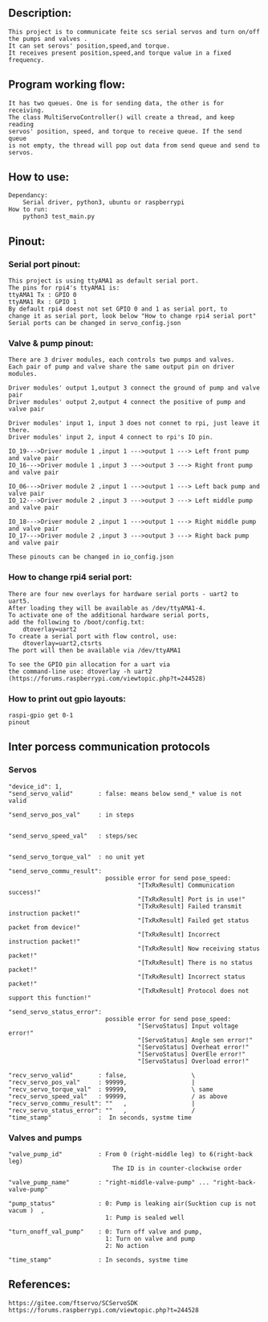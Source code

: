 
## Description: 

    This project is to communicate feite scs serial servos and turn on/off the pumps and valves . 
    It can set serovs' position,speed,and torque.  
    It receives present position,speed,and torque value in a fixed frequency.

## Program working flow: 
    It has two queues. One is for sending data, the other is for receiving.
    The class MultiServoController() will create a thread, and keep reading 
    servos' position, speed, and torque to receive queue. If the send queue 
    is not empty, the thread will pop out data from send queue and send to servos. 

## How to use: 
    Dependancy: 
        Serial driver, python3, ubuntu or raspberrypi 
    How to run:
        python3 test_main.py

## Pinout:

### Serial port pinout:
    This project is using ttyAMA1 as default serial port. 
    The pins for rpi4's ttyAMA1 is:
    ttyAMA1 Tx : GPIO 0
    ttyAMA1 Rx : GPIO 1 
    By default rpi4 doest not set GPIO 0 and 1 as serial port, to 
    change it as serial port, look below "How to change rpi4 serial port"
    Serial ports can be changed in servo_config.json

### Valve & pump pinout:

    There are 3 driver modules, each controls two pumps and valves. 
    Each pair of pump and valve share the same output pin on driver modules. 

    Driver modules' output 1,output 3 connect the ground of pump and valve pair 
    Driver modules' output 2,output 4 connect the positive of pump and valve pair

    Driver modules' input 1, input 3 does not connet to rpi, just leave it there. 
    Driver modules' input 2, input 4 connect to rpi's IO pin.  

    IO_19--->Driver module 1 ,input 1 --->output 1 ---> Left front pump and valve pair 
    IO_16--->Driver module 1 ,input 3 --->output 3 ---> Right front pump and valve pair

    IO_06--->Driver module 2 ,input 1 --->output 1 ---> Left back pump and valve pair 
    IO_12--->Driver module 2 ,input 3 --->output 3 ---> Left middle pump and valve pair

    IO_18--->Driver module 2 ,input 1 --->output 1 ---> Right middle pump and valve pair 
    IO_17--->Driver module 2 ,input 3 --->output 3 ---> Right back pump and valve pair

    These pinouts can be changed in io_config.json

### How to change rpi4 serial port: 
    There are four new overlays for hardware serial ports - uart2 to uart5. 
    After loading they will be available as /dev/ttyAMA1-4. 
    To activate one of the additional hardware serial ports, 
    add the following to /boot/config.txt:
        dtoverlay=uart2
    To create a serial port with flow control, use:
        dtoverlay=uart2,ctsrts
    The port will then be available via /dev/ttyAMA1

    To see the GPIO pin allocation for a uart via 
    the command-line use: dtoverlay -h uart2
    (https://forums.raspberrypi.com/viewtopic.php?t=244528)


### How to print out gpio layouts:
    raspi-gpio get 0-1
    pinout

## Inter porcess communication protocols

### Servos

    "device_id": 1,
    "send_servo_valid"       : false: means below send_* value is not valid

    "send_servo_pos_val"     : in steps 
            

    "send_servo_speed_val"   : steps/sec
             

    "send_servo_torque_val"  : no unit yet
            
    "send_servo_commu_result":
                               possible error for send pose_speed: 
                                        "[TxRxResult] Communication success!"
                                        "[TxRxResult] Port is in use!"
                                        "[TxRxResult] Failed transmit instruction packet!"
                                        "[TxRxResult] Failed get status packet from device!"
                                        "[TxRxResult] Incorrect instruction packet!"
                                        "[TxRxResult] Now receiving status packet!"
                                        "[TxRxResult] There is no status packet!"
                                        "[TxRxResult] Incorrect status packet!"
                                        "[TxRxResult] Protocol does not support this function!"

    "send_servo_status_error":
                               possible error for send pose_speed:
                                        "[ServoStatus] Input voltage error!"
                                        "[ServoStatus] Angle sen error!"
                                        "[ServoStatus] Overheat error!"
                                        "[ServoStatus] OverEle error!"
                                        "[ServoStatus] Overload error!"

    "recv_servo_valid"       : false,                  \
    "recv_servo_pos_val"     : 99999,                  |
    "recv_servo_torque_val"  : 99999,                  \ same 
    "recv_servo_speed_val"   : 99999,                  / as above
    "recv_servo_commu_result": ""   ,                  |  
    "recv_servo_status_error": ""   ,                  /
    "time_stamp"             :  In seconds, systme time 

### Valves and pumps

    "valve_pump_id"          : From 0 (right-middle leg) to 6(right-back leg)
                                 The ID is in counter-clockwise order

    "valve_pump_name"        : "right-middle-valve-pump" ... "right-back-valve-pump"

    "pump_status"            : 0: Pump is leaking air(Sucktion cup is not vacum )  , 
                               1: Pump is sealed well

    "turn_onoff_val_pump"    : 0: Turn off valve and pump,
                               1: Turn on valve and pump 
                               2: No action 

    "time_stamp"             : In seconds, systme time
    



## References: 
    https://gitee.com/ftservo/SCServoSDK            
    https://forums.raspberrypi.com/viewtopic.php?t=244528
    
 
 
 
 
 
 
 
